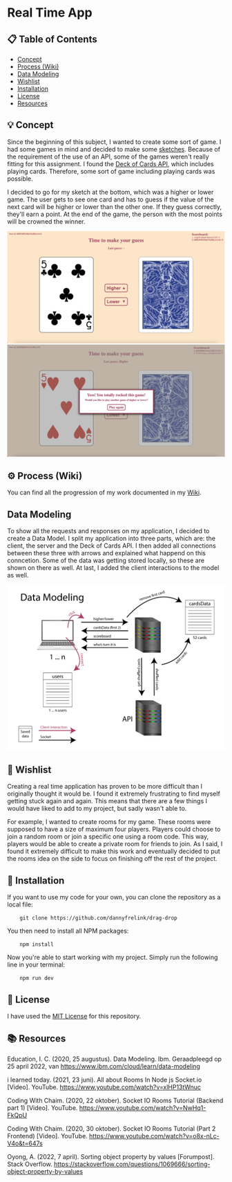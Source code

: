 # Real Time App

## 📋 Table of Contents

* [Concept](https://github.com/dannyfrelink/higher-or-lower#-concept)
* [Process (Wiki)](https://github.com/dannyfrelink/higher-or-lower#%EF%B8%8F-process-wiki)
* [Data Modeling]()
* [Wishlist](https://github.com/dannyfrelink/pwa-foodie-app#-wishlist)
* [Installation](https://github.com/dannyfrelink/higher-or-lower#-installation)
* [License](https://github.com/dannyfrelink/higher-or-lower#-license)
* [Resources](https://github.com/dannyfrelink/higher-or-lower#-resources)

## 💡 Concept

Since the beginning of this subject, I wanted to create some sort of game. I had some games in mind and decided to make some [sketches](https://github.com/dannyfrelink/higher-or-lower/wiki/Proces#schetsen). Because of the requirement of the use of an API, some of the games weren't really fitting for this assignment. I found the [Deck of Cards API](https://deckofcardsapi.com/), which includes playing cards. Therefore, some sort of game including playing cards was possible.

I decided to go for my sketch at the bottom, which was a higher or lower game. The user gets to see one card and has to guess if the value of the next card will be higher or lower than the other one. If they guess correctly, they'll earn a point. At the end of the game, the person with the most points will be crowned the winner.

![Game screen](https://github.com/dannyfrelink/higher-or-lower/blob/main/public/images/game1.png)
![Finished screen (winner)](https://github.com/dannyfrelink/higher-or-lower/blob/main/public/images/won-message.png)

## ⚙️ Process (Wiki)

You can find all the progression of my work documented in my [Wiki](https://github.com/dannyfrelink/higher-or-lower/wiki/Proces).

## Data Modeling

To show all the requests and responses on my application, I decided to create a Data Model. I split my application into three parts, which are: the client, the server and the Deck of Cards API. I then added all connections between these three with arrows and explained what happend on this conncetion. Some of the data was getting stored locally, so these are shown on there as well. At last, I added the client interactions to the model as well.

![Data Modeling](https://github.com/dannyfrelink/higher-or-lower/blob/main/public/images/data-modeling-v2.jpg)

## 📝 Wishlist

Creating a real time application has proven to be more difficult than I originally thought it would be. I found it extremely frustrating to find myself getting stuck again and again. This means that there are a few things I would have liked to add to my project, but sadly wasn't able to.

For example, I wanted to create rooms for my game. These rooms were supposed to have a size of maximum four players. Players could choose to join a random room or join a specific one using a room code. This way, players would be able to create a private room for friends to join. As I said, I found it extremely difficult to make this work and eventually decided to put the rooms idea on the side to focus on finishing off the rest of the project.

## 🔧 Installation

If you want to use my code for your own, you can clone the repository as a local file:

```
    git clone https://github.com/dannyfrelink/drag-drop
```

You then need to install all NPM packages:

```
    npm install
```

Now you're able to start working with my project. Simply run the following line in your terminal:

```
    npm run dev
```

## 📄 License

I have used the [MIT License](https://github.com/dannyfrelink/higher-or-lower/blob/main/LICENSE) for this repository.

## 📚 Resources

Education, I. C. (2020, 25 augustus). Data Modeling. Ibm. Geraadpleegd op 25 april 2022, van https://www.ibm.com/cloud/learn/data-modeling

i learned today. (2021, 23 juni). All about Rooms In Node js Socket.io [Video]. YouTube. https://www.youtube.com/watch?v=xlHP13tWnuc

Coding With Chaim. (2020, 22 oktober). Socket IO Rooms Tutorial (Backend part 1) [Video]. YouTube. https://www.youtube.com/watch?v=NwHq1-FkQpU

Coding With Chaim. (2020, 30 oktober). Socket IO Rooms Tutorial (Part 2 Frontend) [Video]. YouTube. https://www.youtube.com/watch?v=o8x-nLc-V4o&t=647s

Oyong, A. (2022, 7 april). Sorting object property by values [Forumpost]. Stack Overflow. https://stackoverflow.com/questions/1069666/sorting-object-property-by-values
